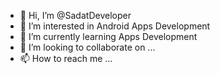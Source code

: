 - 👋 Hi, I’m @SadatDeveloper
- 👀 I’m interested in Android Apps Development
- 🌱 I’m currently learning Apps Development
- 💞️ I’m looking to collaborate on ...
- 📫 How to reach me ...

<!---
SadatDeveloper/SadatDeveloper is a ✨ special ✨ repository because its `README.md` (this file) appears on your GitHub profile.
You can click the Preview link to take a look at your changes.
--->
